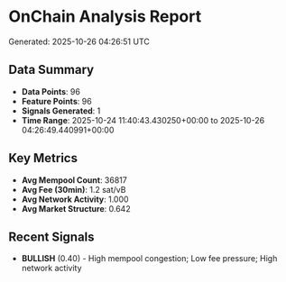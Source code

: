 # OnChain Analysis Report
Generated: 2025-10-26 04:26:51 UTC

## Data Summary
- **Data Points**: 96
- **Feature Points**: 96
- **Signals Generated**: 1
- **Time Range**: 2025-10-24 11:40:43.430250+00:00 to 2025-10-26 04:26:49.440991+00:00

## Key Metrics
- **Avg Mempool Count**: 36817
- **Avg Fee (30min)**: 1.2 sat/vB
- **Avg Network Activity**: 1.000
- **Avg Market Structure**: 0.642

## Recent Signals
- **BULLISH** (0.40) - High mempool congestion; Low fee pressure; High network activity
